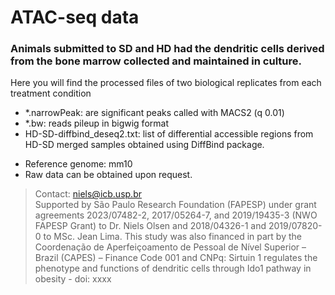 # ATAC-seq data
### Animals submitted to SD and HD had the dendritic cells derived from the bone marrow collected and maintained in culture.

Here you will find the processed files of two biological replicates from each treatment condition
  * *.narrowPeak: are significant peaks called with MACS2 (q 0.01)
  * *.bw: reads pileup in bigwig format
  * HD-SD-diffbind_deseq2.txt: list of differential accessible regions from HD-SD merged samples obtained using DiffBind package.
    
- Reference genome: mm10
- Raw data can be obtained upon request.

> Contact: niels@icb.usp.br <br>
> Supported by São Paulo Research Foundation
(FAPESP) under grant agreements 2023/07482-2, 2017/05264-7, and 2019/19435-3 (NWO FAPESP Grant) to Dr. Niels Olsen and 2018/04326-1 and 2019/07820-0 to MSc. Jean Lima. This study was also financed in part by the Coordenação de Aperfeiçoamento de Pessoal de Nível Superior – Brazil (CAPES) – Finance Code 001 and CNPq: Sirtuin 1 regulates the phenotype and functions of dendritic cells through Ido1 pathway in obesity - doi: xxxx
